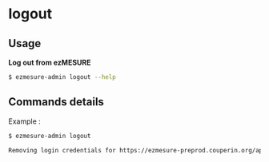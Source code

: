 # logout

## Usage

**Log out from ezMESURE**

```bash
$ ezmesure-admin logout --help
```

## Commands details
Example :

```bash
$ ezmesure-admin logout

Removing login credentials for https://ezmesure-preprod.couperin.org/api
```